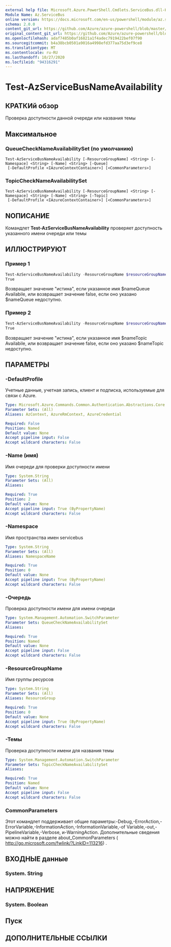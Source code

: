 ```yaml
---
external help file: Microsoft.Azure.PowerShell.Cmdlets.ServiceBus.dll-Help.xml
Module Name: Az.ServiceBus
online version: https://docs.microsoft.com/en-us/powershell/module/az.servicebus/test-azservicebusnameavailability
schema: 2.0.0
content_git_url: https://github.com/Azure/azure-powershell/blob/master/src/ServiceBus/ServiceBus/help/Test-AzServiceBusNameAvailability.md
original_content_git_url: https://github.com/Azure/azure-powershell/blob/master/src/ServiceBus/ServiceBus/help/Test-AzServiceBusNameAvailability.md
ms.openlocfilehash: adaf7485b0af16821a1f4adec7919422bef07f90
ms.sourcegitcommit: b4a38bcb0501a9016a4998efd377aa75d3ef9ce8
ms.translationtype: MT
ms.contentlocale: ru-RU
ms.lasthandoff: 10/27/2020
ms.locfileid: "94316291"
---
```

# Test-AzServiceBusNameAvailability

## КРАТКИй обзор
Проверка доступности данной очереди или названия темы

## Максимальное

### QueueCheckNameAvailabilitySet (по умолчанию)
```
Test-AzServiceBusNameAvailability [-ResourceGroupName] <String> [-Namespace] <String> [-Name] <String> [-Queue]
 [-DefaultProfile <IAzureContextContainer>] [<CommonParameters>]
```

### TopicCheckNameAvailabilitySet
```
Test-AzServiceBusNameAvailability [-ResourceGroupName] <String> [-Namespace] <String> [-Name] <String> [-Topic]
 [-DefaultProfile <IAzureContextContainer>] [<CommonParameters>]
```

## NОПИСАНИЕ
Командлет **Test-AzServiceBusNameAvailability** проверяет доступность указанного имени очереди или темы

## ИЛЛЮСТРИРУЮТ

### Пример 1
```powershell
Test-AzServiceBusNameAvailability -ResourceGroupName $resourceGroupName -Namespace $namespaceName -Name $nameQueue -Queue
True
```

Возвращает значение "истина", если указанное имя $nameQueue Availabile, или возвращает значение false, если оно указано $nameQueue недоступно.

### Пример 2
```powershell
Test-AzServiceBusNameAvailability -ResourceGroupName $resourceGroupName -Namespace $namespaceName -Name $nameTopic -Topic
True
```

Возвращает значение "истина", если указанное имя $nameTopic Availabile, или возвращает значение false, если оно указано $nameTopic недоступно.

## ПАРАМЕТРЫ

### -DefaultProfile
Учетные данные, учетная запись, клиент и подписка, используемые для связи с Azure.

```yaml
Type: Microsoft.Azure.Commands.Common.Authentication.Abstractions.Core.IAzureContextContainer
Parameter Sets: (All)
Aliases: AzContext, AzureRmContext, AzureCredential

Required: False
Position: Named
Default value: None
Accept pipeline input: False
Accept wildcard characters: False
```

### -Name (имя)
Имя очереди для проверки доступности имени

```yaml
Type: System.String
Parameter Sets: (All)
Aliases:

Required: True
Position: 2
Default value: None
Accept pipeline input: True (ByPropertyName)
Accept wildcard characters: False
```

### -Namespace
Имя пространства имен servicebus

```yaml
Type: System.String
Parameter Sets: (All)
Aliases: NamespaceName

Required: True
Position: 0
Default value: None
Accept pipeline input: True (ByPropertyName)
Accept wildcard characters: False
```

### -Очередь
Проверка доступности имени для имени очереди

```yaml
Type: System.Management.Automation.SwitchParameter
Parameter Sets: QueueCheckNameAvailabilitySet
Aliases:

Required: True
Position: Named
Default value: None
Accept pipeline input: False
Accept wildcard characters: False
```

### -ResourceGroupName
Имя группы ресурсов

```yaml
Type: System.String
Parameter Sets: (All)
Aliases: ResourceGroup

Required: True
Position: 0
Default value: None
Accept pipeline input: True (ByPropertyName)
Accept wildcard characters: False
```

### -Темы
Проверка доступности имени для названия темы

```yaml
Type: System.Management.Automation.SwitchParameter
Parameter Sets: TopicCheckNameAvailabilitySet
Aliases:

Required: True
Position: Named
Default value: None
Accept pipeline input: False
Accept wildcard characters: False
```

### CommonParameters
Этот командлет поддерживает общие параметры:-Debug,-ErrorAction,-ErrorVariable,-InformationAction,-InformationVariable,-of Variable,-out,-PipelineVariable,-Verbose, и-WarningAction.
Дополнительные сведения можно найти в разделе about_CommonParameters ( http://go.microsoft.com/fwlink/?LinkID=113216) .

## ВХОДНЫЕ данные

### System. String

## НАПРЯЖЕНИЕ

### System. Boolean

## Пуск

## ДОПОЛНИТЕЛЬНЫЕ ССЫЛКИ
